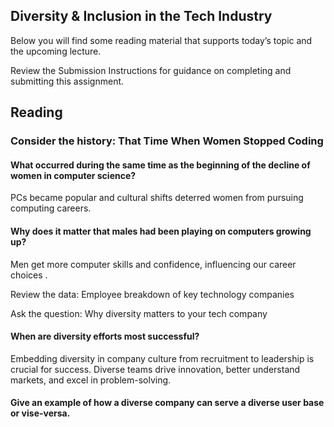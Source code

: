 ## Diversity & Inclusion in the Tech Industry
Below you will find some reading material that supports today’s topic and the upcoming lecture.

Review the Submission Instructions for guidance on completing and submitting this assignment.

## Reading
### Consider the history: That Time When Women Stopped Coding

#### What occurred during the same time as the beginning of the decline of women in computer science?
PCs became popular and cultural shifts deterred women from pursuing computing careers.
#### Why does it matter that males had been playing on computers growing up?
Men get more computer skills and confidence, influencing our career  choices . 

Review the data: Employee breakdown of key technology companies

Ask the question: Why diversity matters to your tech company

#### When are diversity efforts most successful?
Embedding diversity in company culture from recruitment to leadership is crucial for success.
Diverse teams drive innovation, better understand markets, and excel in problem-solving.

#### Give an example of how a diverse company can serve a diverse user base or vise-versa.
